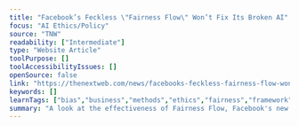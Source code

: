 ```yaml
---
title: "Facebook’s Feckless \"Fairness Flow\" Won’t Fix Its Broken AI"
focus: "AI Ethics/Policy"
source: "TNW"
readability: ["Intermediate"]
type: "Website Article"
toolPurpose: []
toolAccessibilityIssues: []
openSource: false
link: "https://thenextweb.com/news/facebooks-feckless-fairness-flow-wont-fix-its-broken-ai"
keywords: []
learnTags: ["bias","business","methods","ethics","fairness","framework","solution","trust"]
summary: "A look at the effectiveness of Fairness Flow, Facebook's new diagnostic tool for combating bias on the platform. "
---
```


